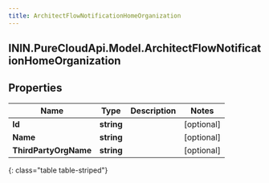 ```yaml
---
title: ArchitectFlowNotificationHomeOrganization
---
```

## ININ.PureCloudApi.Model.ArchitectFlowNotificationHomeOrganization

## Properties

|Name | Type | Description | Notes|
|------------ | ------------- | ------------- | -------------|
| **Id** | **string** |  | [optional] |
| **Name** | **string** |  | [optional] |
| **ThirdPartyOrgName** | **string** |  | [optional] |
{: class="table table-striped"}


